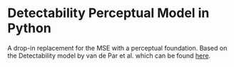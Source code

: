 # Detectability Perceptual Model in Python
A drop-in replacement for the MSE with a perceptual foundation.
Based on the Detectability model by van de Par et al. which can be found [here](https://link.springer.com/content/pdf/10.1155/ASP.2005.1292.pdf).

